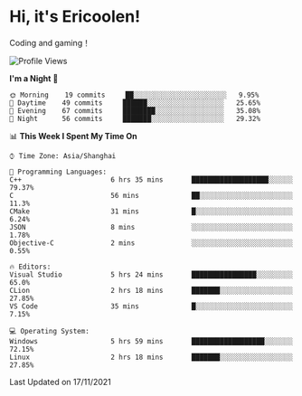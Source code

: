 # Hi, it's Ericoolen!
Coding and gaming！

<!--START_SECTION:waka-->
![Profile Views](http://img.shields.io/badge/Profile%20Views-0-blue)

**I'm a Night 🦉** 

```text
🌞 Morning    19 commits     ██░░░░░░░░░░░░░░░░░░░░░░░   9.95% 
🌆 Daytime    49 commits     ██████░░░░░░░░░░░░░░░░░░░   25.65% 
🌃 Evening    67 commits     ████████░░░░░░░░░░░░░░░░░   35.08% 
🌙 Night      56 commits     ███████░░░░░░░░░░░░░░░░░░   29.32%

```


📊 **This Week I Spent My Time On** 

```text
⌚︎ Time Zone: Asia/Shanghai

💬 Programming Languages: 
C++                      6 hrs 35 mins       ███████████████████░░░░░░   79.37% 
C                        56 mins             ██░░░░░░░░░░░░░░░░░░░░░░░   11.3% 
CMake                    31 mins             █░░░░░░░░░░░░░░░░░░░░░░░░   6.24% 
JSON                     8 mins              ░░░░░░░░░░░░░░░░░░░░░░░░░   1.78% 
Objective-C              2 mins              ░░░░░░░░░░░░░░░░░░░░░░░░░   0.55%

🔥 Editors: 
Visual Studio            5 hrs 24 mins       ████████████████░░░░░░░░░   65.0% 
CLion                    2 hrs 18 mins       ███████░░░░░░░░░░░░░░░░░░   27.85% 
VS Code                  35 mins             █░░░░░░░░░░░░░░░░░░░░░░░░   7.15%

💻 Operating System: 
Windows                  5 hrs 59 mins       ██████████████████░░░░░░░   72.15% 
Linux                    2 hrs 18 mins       ███████░░░░░░░░░░░░░░░░░░   27.85%

```


 Last Updated on 17/11/2021
<!--END_SECTION:waka-->

